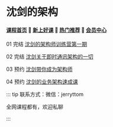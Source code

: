 # 沈剑的架构

#### [**课程首页**](../../README.md) 💖 [**新上好课**](./xshk.md) 💖 [**热门推荐**](./rmtj.md) 💖 [**会员中心**](./vip.md)

01 完结 [沈剑的架构师训练营第一期](https://www.jiagoushi.tech/detail/term_5ee4b1511ac29_g5N7NL/25)

02 完结 [沈剑关于即时通讯架构的一切](https://www.jiagoushi.tech/detail/p_605ae917e4b007b4183a38e9/6)

03 预约 [沈剑带你成为架构师](https://www.jiagoushi.tech/detail/p_601264e5e4b0f176aecca396/8)

04 预约 [沈剑的业务架构速成课](https://www.jiagoushi.tech/detail/p_601264e5e4b0f176aecca396/8)

::: tip
联系方式：微信：jerryttom

全网课程都有，欢迎私聊

 

:::
